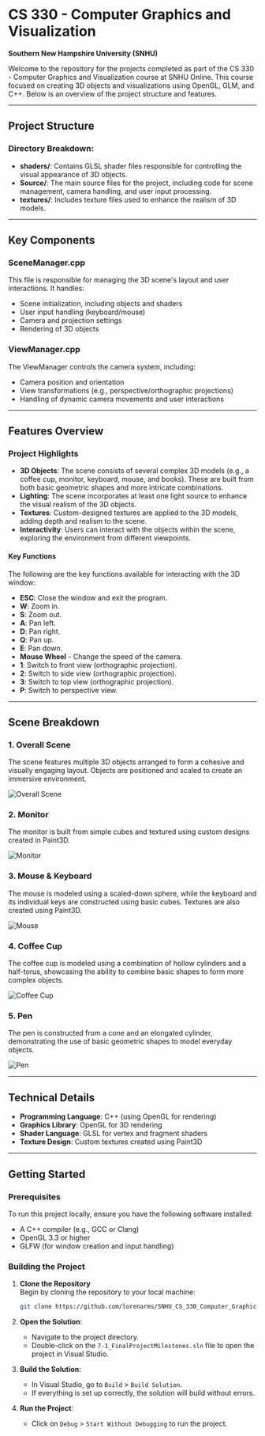 # **CS 330 - Computer Graphics and Visualization**  
**Southern New Hampshire University (SNHU)**

Welcome to the repository for the projects completed as part of the CS 330 - Computer Graphics and Visualization course at SNHU Online. This course focused on creating 3D objects and visualizations using OpenGL, GLM, and C++. Below is an overview of the project structure and features.

---

## **Project Structure**

### **Directory Breakdown:**
- **shaders/**: Contains GLSL shader files responsible for controlling the visual appearance of 3D objects.
- **Source/**: The main source files for the project, including code for scene management, camera handling, and user input processing.
- **textures/**: Includes texture files used to enhance the realism of 3D models.

---

## **Key Components**

### **SceneManager.cpp**
This file is responsible for managing the 3D scene's layout and user interactions. It handles:
- Scene initialization, including objects and shaders
- User input handling (keyboard/mouse)
- Camera and projection settings
- Rendering of 3D objects

### **ViewManager.cpp**
The ViewManager controls the camera system, including:
- Camera position and orientation
- View transformations (e.g., perspective/orthographic projections)
- Handling of dynamic camera movements and user interactions

---

## **Features Overview**

### **Project Highlights**
- **3D Objects**: The scene consists of several complex 3D models (e.g., a coffee cup, monitor, keyboard, mouse, and books). These are built from both basic geometric shapes and more intricate combinations.
- **Lighting**: The scene incorporates at least one light source to enhance the visual realism of the 3D objects.
- **Textures**: Custom-designed textures are applied to the 3D models, adding depth and realism to the scene.
- **Interactivity**: Users can interact with the objects within the scene, exploring the environment from different viewpoints.
#### **Key Functions**

The following are the key functions available for interacting with the 3D window:

- **ESC**: Close the window and exit the program.
- **W**: Zoom in.
- **S**: Zoom out.
- **A**: Pan left.
- **D**: Pan right.
- **Q**: Pan up.
- **E**: Pan down.
- **Mouse Wheel** - Change the speed of the camera.
- **1**: Switch to front view (orthographic projection).
- **2**: Switch to side view (orthographic projection).
- **3**: Switch to top view (orthographic projection).
- **P**: Switch to perspective view.

---

## **Scene Breakdown**

### **1. Overall Scene**
The scene features multiple 3D objects arranged to form a cohesive and visually engaging layout. Objects are positioned and scaled to create an immersive environment.

![Overall Scene]()

### **2. Monitor**
The monitor is built from simple cubes and textured using custom designs created in Paint3D.

![Monitor]()

### **3. Mouse & Keyboard**
The mouse is modeled using a scaled-down sphere, while the keyboard and its individual keys are constructed using basic cubes. Textures are also created using Paint3D.

![Mouse]()

### **4. Coffee Cup**
The coffee cup is modeled using a combination of hollow cylinders and a half-torus, showcasing the ability to combine basic shapes to form more complex objects.

![Coffee Cup]()

### **5. Pen**
The pen is constructed from a cone and an elongated cylinder, demonstrating the use of basic geometric shapes to model everyday objects.

![Pen]()

---

## **Technical Details**

- **Programming Language**: C++ (using OpenGL for rendering)
- **Graphics Library**: OpenGL for 3D rendering
- **Shader Language**: GLSL for vertex and fragment shaders
- **Texture Design**: Custom textures created using Paint3D

---

## **Getting Started**

### **Prerequisites**

To run this project locally, ensure you have the following software installed:

- A C++ compiler (e.g., GCC or Clang)
- OpenGL 3.3 or higher
- GLFW (for window creation and input handling)

### **Building the Project**

1. **Clone the Repository**  
   Begin by cloning the repository to your local machine:
   ```bash
   git clone https://github.com/lorenarms/SNHU_CS_330_Computer_Graphics_and_Visualization.git

2. **Open the Solution**:
   - Navigate to the project directory.
   - Double-click on the `7-1_FinalProjectMilestones.sln` file to open the project in Visual Studio.

3. **Build the Solution**:
   - In Visual Studio, go to `Build` > `Build Solution`.
   - If everything is set up correctly, the solution will build without errors.

4. **Run the Project**:
   - Click on `Debug` > `Start Without Debugging` to run the project.